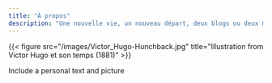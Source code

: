```yaml
---
title: "À propos"
description: "Une nouvelle vie, un nouveau départ, deux blogs ou deux miroirs..."
---
```

{{< figure src="/images/Victor_Hugo-Hunchback.jpg" title="Illustration from Victor Hugo et son temps (1881)" >}}

Include a personal text and picture

